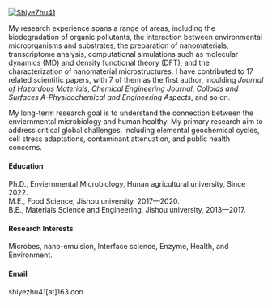 

[![ShiyeZhu41](https://img.shields.io/badge/shiyezhu-Linked-blue?logo=linkedin)](https://www.linkedin.com/in/shiyezhu41/)

My research experience spans a range of areas, including the biodegradation of organic pollutants, the interaction between environmental microorganisms and substrates, the preparation of nanomaterials, transcriptome analysis, computational simulations such as molecular dynamics (MD) and density functional theory (DFT), and the characterization of nanomaterial microstructures. I have contributed to 17 related scientific papers, with 7 of them as the first author, inculding <em>Journal of Hazardous Materials</em>, <em>Chemical Engineering Journal</em>, <em>Colloids and Surfaces A-Physicochemical and Engineering Aspects</em>, and so on.

My long-term research goal is to understand the connection between the enviernmental microbiology and human healthy. My primary research aim to address critical global challenges, including elemental geochemical cycles, cell stress adaptations, contaminant attenuation, and public health concerns.

#### Education
Ph.D., Enviernmental Microbiology, Hunan agricultural university, Since 2022.\
M.E., Food Science, Jishou university, 2017—2020.\
B.E., Materials Science and Engineering, Jishou university, 2013—2017.

#### Research Interests
Microbes, nano-emulsion, Interface science, Enzyme, Health, and Environment.

#### Email
shiyezhu41[at]163.con